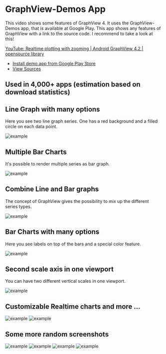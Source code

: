 # GraphView-Demos App

This video shows some features of GraphView 4. It uses the GraphView-Demos app, that is available at Google Play. This app shows any features of GraphView with a link to the source code. I recommend to take a look at this!

[YouTube: Realtime plotting with zooming | Android GraphView 4.2 | opensource library](https://www.youtube.com/watch?v=wwtQJw7x2tg)

* [Install demo app from Google Play Store](https://play.google.com/store/apps/details?id=com.jjoe64.graphview_demos)
* [View Sources](https://github.com/jjoe64/GraphView-Demos/)

## Used in 4,000+ apps (estimation based on download statistics)

## Line Graph with many options

Here you see two line graph series. One has a red background and a filled circle on each data point.

![example](https://raw.githubusercontent.com/jjoe64/GraphView/master/doc-assets/Screenshot_20161012_180242_1.png)

## Multiple Bar Charts

It's possible to render multiple series as bar graph.

![example](https://raw.githubusercontent.com/jjoe64/GraphView/master/doc-assets/Screenshot_20161008_122642_1_1.png)

## Combine Line and Bar graphs

The concept of GraphView gives the possibility to mix up the different series types.

![example](https://raw.githubusercontent.com/jjoe64/GraphView/master/doc-assets/Screenshot_20161012_180257_1.png)

## Bar Charts with many options

Here you see labels on top of the bars and a special color feature. 

![example](https://raw.githubusercontent.com/jjoe64/GraphView/master/doc-assets/Screenshot_20161012_180336_1.png)

## Second scale axis in one viewport

You can have two different vertical scales in one viewport.

![example](https://raw.githubusercontent.com/jjoe64/GraphView/master/doc-assets/Screenshot_20161012_180325_1.png)

## Customizable Realtime charts and more ...

![example](https://raw.githubusercontent.com/jjoe64/GraphView/master/doc-assets/Screenshot_20161012_180404_1.png)
![example](https://raw.githubusercontent.com/jjoe64/GraphView/master/doc-assets/Screenshot_20161012_180355_1.png)

## Some more random screenshots

![example](https://raw.githubusercontent.com/jjoe64/GraphView/master/doc-assets/Screen_Shot_2016_10_08_at_12_19_56_1.png)
![example](https://raw.githubusercontent.com/jjoe64/GraphView/master/doc-assets/Screen_Shot_2016_10_08_at_12_20_56_1.png)
![example](https://raw.githubusercontent.com/jjoe64/GraphView/master/doc-assets/Screen_Shot_2016_10_08_at_12_23_38_1.png)
![example](https://raw.githubusercontent.com/jjoe64/GraphView/master/doc-assets/Screen_Shot_2016_10_08_at_12_24_19_1.png)
